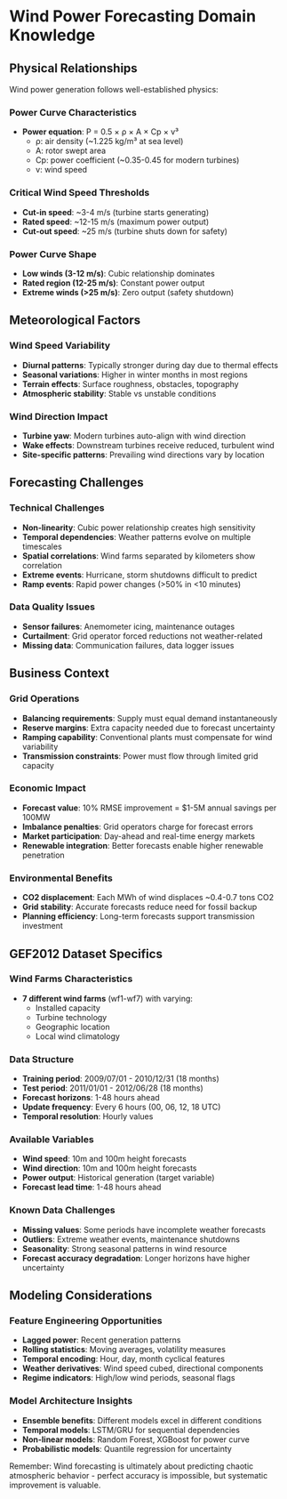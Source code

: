 # Wind Power Forecasting Domain Knowledge

## Physical Relationships
Wind power generation follows well-established physics:

### Power Curve Characteristics
- **Power equation**: P = 0.5 × ρ × A × Cp × v³
  - ρ: air density (~1.225 kg/m³ at sea level)
  - A: rotor swept area
  - Cp: power coefficient (~0.35-0.45 for modern turbines)
  - v: wind speed

### Critical Wind Speed Thresholds
- **Cut-in speed**: ~3-4 m/s (turbine starts generating)
- **Rated speed**: ~12-15 m/s (maximum power output)
- **Cut-out speed**: ~25 m/s (turbine shuts down for safety)

### Power Curve Shape
- **Low winds (3-12 m/s)**: Cubic relationship dominates
- **Rated region (12-25 m/s)**: Constant power output
- **Extreme winds (>25 m/s)**: Zero output (safety shutdown)

## Meteorological Factors

### Wind Speed Variability
- **Diurnal patterns**: Typically stronger during day due to thermal effects
- **Seasonal variations**: Higher in winter months in most regions
- **Terrain effects**: Surface roughness, obstacles, topography
- **Atmospheric stability**: Stable vs unstable conditions

### Wind Direction Impact
- **Turbine yaw**: Modern turbines auto-align with wind direction
- **Wake effects**: Downstream turbines receive reduced, turbulent wind
- **Site-specific patterns**: Prevailing wind directions vary by location

## Forecasting Challenges

### Technical Challenges
- **Non-linearity**: Cubic power relationship creates high sensitivity
- **Temporal dependencies**: Weather patterns evolve on multiple timescales
- **Spatial correlations**: Wind farms separated by kilometers show correlation
- **Extreme events**: Hurricane, storm shutdowns difficult to predict
- **Ramp events**: Rapid power changes (>50% in <10 minutes)

### Data Quality Issues
- **Sensor failures**: Anemometer icing, maintenance outages
- **Curtailment**: Grid operator forced reductions not weather-related
- **Missing data**: Communication failures, data logger issues

## Business Context

### Grid Operations
- **Balancing requirements**: Supply must equal demand instantaneously
- **Reserve margins**: Extra capacity needed due to forecast uncertainty
- **Ramping capability**: Conventional plants must compensate for wind variability
- **Transmission constraints**: Power must flow through limited grid capacity

### Economic Impact
- **Forecast value**: 10% RMSE improvement = $1-5M annual savings per 100MW
- **Imbalance penalties**: Grid operators charge for forecast errors
- **Market participation**: Day-ahead and real-time energy markets
- **Renewable integration**: Better forecasts enable higher renewable penetration

### Environmental Benefits
- **CO2 displacement**: Each MWh of wind displaces ~0.4-0.7 tons CO2
- **Grid stability**: Accurate forecasts reduce need for fossil backup
- **Planning efficiency**: Long-term forecasts support transmission investment

## GEF2012 Dataset Specifics

### Wind Farms Characteristics
- **7 different wind farms** (wf1-wf7) with varying:
  - Installed capacity
  - Turbine technology
  - Geographic location
  - Local wind climatology

### Data Structure
- **Training period**: 2009/07/01 - 2010/12/31 (18 months)
- **Test period**: 2011/01/01 - 2012/06/28 (18 months)
- **Forecast horizons**: 1-48 hours ahead
- **Update frequency**: Every 6 hours (00, 06, 12, 18 UTC)
- **Temporal resolution**: Hourly values

### Available Variables
- **Wind speed**: 10m and 100m height forecasts
- **Wind direction**: 10m and 100m height forecasts  
- **Power output**: Historical generation (target variable)
- **Forecast lead time**: 1-48 hours ahead

### Known Data Challenges
- **Missing values**: Some periods have incomplete weather forecasts
- **Outliers**: Extreme weather events, maintenance shutdowns
- **Seasonality**: Strong seasonal patterns in wind resource
- **Forecast accuracy degradation**: Longer horizons have higher uncertainty

## Modeling Considerations

### Feature Engineering Opportunities
- **Lagged power**: Recent generation patterns
- **Rolling statistics**: Moving averages, volatility measures
- **Temporal encoding**: Hour, day, month cyclical features
- **Weather derivatives**: Wind speed cubed, directional components
- **Regime indicators**: High/low wind periods, seasonal flags

### Model Architecture Insights
- **Ensemble benefits**: Different models excel in different conditions
- **Temporal models**: LSTM/GRU for sequential dependencies
- **Non-linear models**: Random Forest, XGBoost for power curve
- **Probabilistic models**: Quantile regression for uncertainty

Remember: Wind forecasting is ultimately about predicting chaotic atmospheric behavior - perfect accuracy is impossible, but systematic improvement is valuable.

